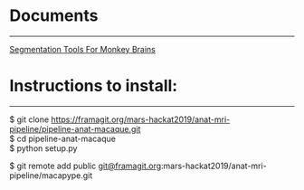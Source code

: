 # Documents
-----------

[Segmentation Tools For Monkey Brains](https://docs.google.com/document/d/11zeyjY46AsLZcf-Y5Q_LjIoE_aYkN8DaLwZIElF2ctE/edit)

# Instructions to install:
--------------------------

$ git clone https://framagit.org/mars-hackat2019/anat-mri-pipeline/pipeline-anat-macaque.git  
$ cd pipeline-anat-macaque  
$ python setup.py  

$ git remote add public git@framagit.org:mars-hackat2019/anat-mri-pipeline/macapype.git

